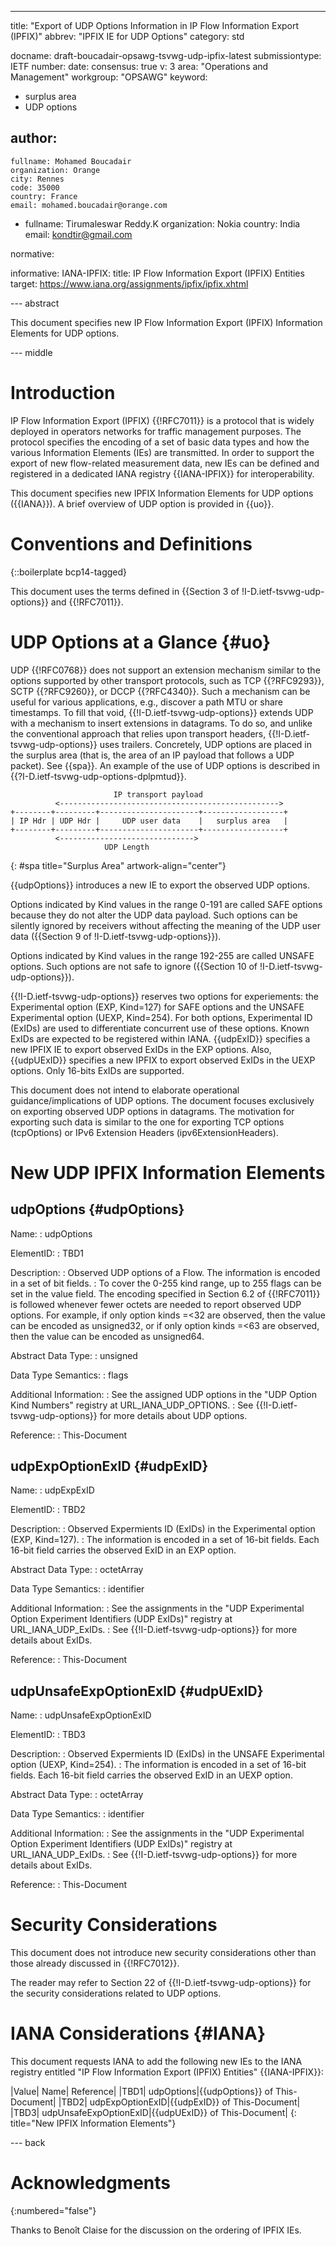 ---
title: "Export of UDP Options Information in IP Flow Information Export (IPFIX)"
abbrev: "IPFIX IE for UDP Options"
category: std

docname: draft-boucadair-opsawg-tsvwg-udp-ipfix-latest
submissiontype: IETF
number:
date:
consensus: true
v: 3
area: "Operations and Management"
workgroup: "OPSAWG"
keyword:
 - surplus area
 - UDP options

author:
 -
    fullname: Mohamed Boucadair
    organization: Orange
    city: Rennes
    code: 35000
    country: France
    email: mohamed.boucadair@orange.com

 -
    fullname: Tirumaleswar Reddy.K
    organization: Nokia
    country: India
    email: kondtir@gmail.com

normative:

informative:
  IANA-IPFIX:
     title: IP Flow Information Export (IPFIX) Entities
     target: https://www.iana.org/assignments/ipfix/ipfix.xhtml

--- abstract

This document specifies new IP Flow Information Export (IPFIX) Information Elements for UDP options.

--- middle

# Introduction

IP Flow Information Export (IPFIX) {{!RFC7011}} is a protocol that is widely deployed in operators networks for traffic management purposes. The protocol specifies the encoding of a set of basic data types and how the various Information Elements (IEs) are transmitted. In order to support the export of new flow-related measurement data, new IEs can be defined and registered in a dedicated IANA registry {{IANA-IPFIX}} for interoperability.

This document specifies new IPFIX Information Elements for UDP options ({{IANA}}). A brief overview of UDP option is provided in {{uo}}.

# Conventions and Definitions

{::boilerplate bcp14-tagged}

This document uses the terms defined in {{Section 3 of !I-D.ietf-tsvwg-udp-options}} and {{!RFC7011}}.

# UDP Options at a Glance {#uo}

UDP {{!RFC0768}} does not support an extension mechanism similar to the options supported by other transport protocols, such as TCP {{?RFC9293}}, SCTP {{?RFC9260}}, or DCCP {{?RFC4340}}. Such a mechanism can be useful for various applications, e.g., discover a path MTU or share timestamps. To fill that void, {{!I-D.ietf-tsvwg-udp-options}} extends UDP with a mechanism to insert extensions in datagrams. To do so, and unlike the conventional approach that relies upon transport headers, {{!I-D.ietf-tsvwg-udp-options}} uses trailers. Concretely, UDP options are placed in the surplus area (that is, the area of an IP payload that follows a UDP packet). See {{spa}}. An example of the use of UDP options is described in {{?I-D.ietf-tsvwg-udp-options-dplpmtud}}.

~~~~
                       IP transport payload
          <------------------------------------------------->
+--------+---------+----------------------+------------------+
| IP Hdr | UDP Hdr |     UDP user data    |   surplus area   |
+--------+---------+----------------------+------------------+
          <------------------------------>
                     UDP Length
~~~~
{: #spa title="Surplus Area" artwork-align="center"}

{{udpOptions}} introduces a new IE to export the observed UDP options.

Options indicated by Kind values in the range 0-191 are called SAFE options because they do not alter the UDP data payload. Such options can be silently ignored by receivers without affecting the meaning of the UDP user data ({{Section 9 of !I-D.ietf-tsvwg-udp-options}}).

Options indicated by Kind values in the range 192-255 are called UNSAFE options. Such options are not safe to ignore ({{Section 10 of !I-D.ietf-tsvwg-udp-options}}).

{{!I-D.ietf-tsvwg-udp-options}} reserves two options for experiements: the Experimental option (EXP, Kind=127) for SAFE options and the UNSAFE Experimental option (UEXP, Kind=254). For both options, Experimental ID (ExIDs) are used to differentiate concurrent use of these options. Known ExIDs are expected to be registered within IANA. {{udpExID}} specifies a new IPFIX IE to export observed ExIDs in the EXP options. Also, {{udpUExID}} specifies a new IPFIX to export observed ExIDs in the UEXP options. Only 16-bits ExIDs are supported.

This document does not intend to elaborate operational guidance/implications of UDP options. The document focuses exclusively on exporting observed UDP options in datagrams. The motivation for exporting such data is similar to the one for exporting TCP options (tcpOptions) or IPv6 Extension Headers (ipv6ExtensionHeaders).

# New UDP IPFIX Information Elements

## udpOptions {#udpOptions}

Name:
: udpOptions

ElementID:
: TBD1

Description:
: Observed UDP options of a Flow. The information is encoded in a set of bit fields.
: To cover the 0-255 kind range, up to 255 flags can be set in the value field. The encoding specified in Section 6.2 of {{!RFC7011}} is followed whenever fewer octets are needed to report observed UDP options. For example, if only option kinds =<32 are observed, then the value can be encoded as unsigned32, or if only option kinds =<63 are observed, then the value can be encoded as unsigned64.

Abstract Data Type:
:  unsigned

Data Type Semantics:
:  flags

Additional Information:
: See the assigned UDP options in the "UDP Option Kind Numbers" registry at URL_IANA_UDP_OPTIONS.
: See {{!I-D.ietf-tsvwg-udp-options}} for more details about UDP options.

Reference:
: This-Document


## udpExpOptionExID {#udpExID}

Name:
:  udpExpExID

ElementID:
:  TBD2

Description:
: Observed Expermients ID (ExIDs) in the Experimental option (EXP, Kind=127).
: The information is encoded in a set of 16-bit fields. Each 16-bit field carries the observed ExID in an EXP option.

Abstract Data Type:
:  octetArray

Data Type Semantics:
:  identifier

Additional Information:
: See the assignments in the "UDP Experimental Option Experiment Identifiers (UDP ExIDs)" registry at URL_IANA_UDP_ExIDs.
: See {{!I-D.ietf-tsvwg-udp-options}} for more details about ExIDs.

Reference:
: This-Document

## udpUnsafeExpOptionExID {#udpUExID}

Name:
:  udpUnsafeExpOptionExID

ElementID:
:  TBD3

Description:
: Observed Expermients ID (ExIDs) in the UNSAFE Experimental option (UEXP, Kind=254).
: The information is encoded in a set of 16-bit fields. Each 16-bit field carries the observed ExID in an UEXP option.

Abstract Data Type:
:  octetArray

Data Type Semantics:
:  identifier

Additional Information:
: See the assignments in the "UDP Experimental Option Experiment Identifiers (UDP ExIDs)" registry at URL_IANA_UDP_ExIDs.
: See {{!I-D.ietf-tsvwg-udp-options}} for more details about ExIDs.

Reference:
: This-Document

# Security Considerations

This document does not introduce new security considerations other than those already discussed in {{!RFC7012}}.

The reader may refer to Section 22 of {{!I-D.ietf-tsvwg-udp-options}} for the security considerations related to UDP options.

# IANA Considerations {#IANA}

This document requests IANA to add the following new IEs to the IANA registry entitled "IP Flow Information Export (IPFIX) Entities" {{IANA-IPFIX}}:

|Value|	Name|	Reference|
|TBD1| udpOptions|{{udpOptions}} of This-Document|
|TBD2| udpExpOptionExID|{{udpExID}} of This-Document|
|TBD3| udpUnsafeExpOptionExID|{{udpUExID}} of This-Document|
{: title="New IPFIX Information Elements"}

--- back

# Acknowledgments
{:numbered="false"}

Thanks to Benoît Claise for the discussion on the ordering of IPFIX IEs.
